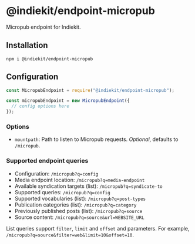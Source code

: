 # @indiekit/endpoint-micropub

Micropub endpoint for Indiekit.

## Installation

`npm i @indiekit/endpoint-micropub`

## Configuration

```js
const MicropubEndpoint = require("@indiekit/endpoint-micropub");

const micropubEndpoint = new MicropubEndpoint({
  // config options here
});
```

### Options

- `mountpath`: Path to listen to Micropub requests. _Optional_, defaults to `/micropub`.

### Supported endpoint queries

- Configuration: `/micropub?q=config`
- Media endpoint location: `/micropub?q=media-endpoint`
- Available syndication targets (list): `/micropub?q=syndicate-to`
- Supported queries: `/micropub?q=config`
- Supported vocabularies (list): `/micropub?q=post-types`
- Publication categories (list): `/micropub?q=category`
- Previously published posts (list): `/micropub?q=source`
- Source content: `/micropub?q=source&url=WEBSITE_URL`

List queries support `filter`, `limit` and `offset` and parameters. For example, `/micropub?q=source&filter=web&limit=10&offset=10`.
